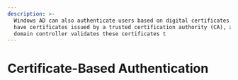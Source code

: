 ```yaml
---
description: >-
  Windows AD can also authenticate users based on digital certificates. Users
  have certificates issued by a trusted certification authority (CA), and the
  domain controller validates these certificates t
---
```


# Certificate-Based Authentication

